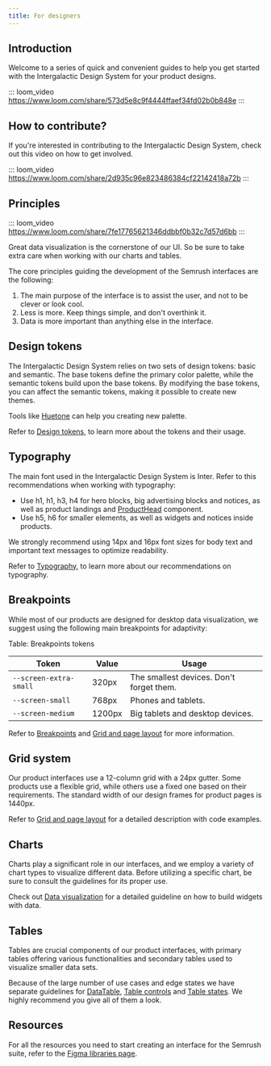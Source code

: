```yaml
---
title: For designers
---
```


## Introduction

Welcome to a series of quick and convenient guides to help you get started with the Intergalactic Design System for your product designs.

::: loom_video https://www.loom.com/share/573d5e8c9f4444ffaef34fd02b0b848e :::

## How to contribute?

If you're interested in contributing to the Intergalactic Design System, check out this video on how to get involved.

::: loom_video https://www.loom.com/share/2d935c96e823486384cf22142418a72b :::

## Principles

::: loom_video https://www.loom.com/share/7fe17765621346ddbbf0b32c7d57d6bb :::

Great data visualization is the cornerstone of our UI. So be sure to take extra care when working with our charts and tables.

The core principles guiding the development of the Semrush interfaces are the following:

1. The main purpose of the interface is to assist the user, and not to be clever or look cool.
2. Less is more. Keep things simple, and don't overthink it.
3. Data is more important than anything else in the interface.

## Design tokens

The Intergalactic Design System relies on two sets of design tokens: basic and semantic. The base tokens define the primary color palette, while the semantic tokens build upon the base tokens. By modifying the base tokens, you can affect the semantic tokens, making it possible to create new themes.

Tools like [Huetone](https://huetone.ardov.me/) can help you creating new palette.

Refer to [Design tokens](/style/design-tokens/design-tokens), to learn more about the tokens and their usage.

## Typography

The main font used in the Intergalactic Design System is Inter. Refer to this recommendations when working with typography:

- Use h1, h1, h3, h4 for hero blocks, big advertising blocks and notices, as well as product landings and [ProductHead](/components/product-head/product-head) component.
- Use h5, h6 for smaller elements, as well as widgets and notices inside products.

We strongly recommend using 14px and 16px font sizes for body text and important text messages to optimize readability.

Refer to [Typography](/style/typography/typography), to learn more about our recommendations on typography.

## Breakpoints

While most of our products are designed for desktop data visualization, we suggest using the following main breakpoints for adaptivity:

Table: Breakpoints tokens

| Token                  | Value  | Usage                                    |
| ---------------------- | ------ | ---------------------------------------- |
| `--screen-extra-small` | 320px  | The smallest devices. Don't forget them. |
| `--screen-small`       | 768px  | Phones and tablets.                      |
| `--screen-medium`      | 1200px | Big tablets and desktop devices.         |

Refer to [Breakpoints](/layout/breakpoints/breakpoints) and [Grid and page layout](/layout/grid-system/grid-system) for more information.

## Grid system

Our product interfaces use a 12-column grid with a 24px gutter. Some products use a flexible grid, while others use a fixed one based on their requirements. The standard width of our design frames for product pages is 1440px.

Refer to [Grid and page layout](/layout/grid-system/grid-system) for a detailed description with code examples.

## Charts

Charts play a significant role in our interfaces, and we employ a variety of chart types to visualize different data. Before utilizing a specific chart, be sure to consult the guidelines for its proper use.

Check out [Data visualization](/data-display/d3-chart/d3-chart) for a detailed guideline on how to build widgets with data.

## Tables

Tables are crucial components of our product interfaces, with primary tables offering various functionalities and secondary tables used to visualize smaller data sets.

Because of the large number of use cases and edge states we have separate guidelines for [DataTable](/table-group/data-table/data-table), [Table controls](/table-group/table-controls/table-controls) and [Table states](/table-group/table-states/table-states). We highly recommend you give all of them a look.

## Resources

For all the resources you need to start creating an interface for the Semrush suite, refer to the [Figma libraries page](/get-started-guide/work-figma/work-figma).
